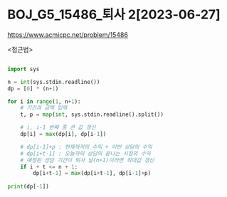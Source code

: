 # BOJ_G5_15486_퇴사 2[2023-06-27]
https://www.acmicpc.net/problem/15486

<접근법>
``` 
```



```python
import sys

n = int(sys.stdin.readline())
dp = [0] * (n+1)

for i in range(1, n+1):
    # 기간과 금액 입력
    t, p = map(int, sys.stdin.readline().split())

    # i, i-1 번째 중 큰 값 갱신
    dp[i] = max(dp[i], dp[i-1])

    # dp[i-1]+p : 현재까지의 수익 + 이번 상담의 수익
    # dp[i+t-1] : 오늘자의 상담의 끝나는 시점의 수익
    # 예정된 상담 기간이 퇴사 날(n+1)이라면 최대값 갱신
    if i + t <= n + 1:
        dp[i+t-1] = max(dp[i+t-1], dp[i-1]+p)
        
print(dp[-1])
```